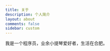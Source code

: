 ```yaml
---
title: 关于
description: 个人简介
layout: about
comments: false
sidebar: custom
---
```

我是一个程序员，业余小提琴爱好者，生活在合肥。